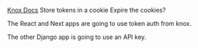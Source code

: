 [Knox Docs](https://james1345.github.io/django-rest-knox/settings/#auto_refresh)
Store tokens in a cookie
Expire the cookies?

The React and Next apps are going to use token auth from knox.

The other Django app is going to use an API key.